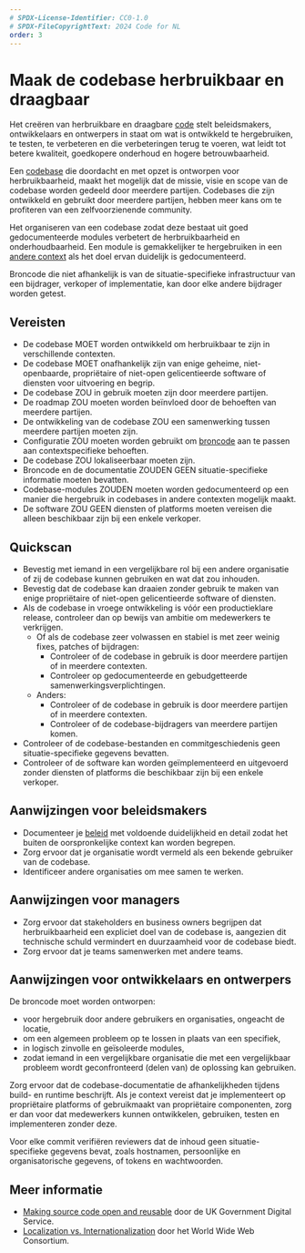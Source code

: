 ```yaml
---
# SPDX-License-Identifier: CC0-1.0
# SPDX-FileCopyrightText: 2024 Code for NL
order: 3
---
```


# Maak de codebase herbruikbaar en draagbaar

Het creëren van herbruikbare en draagbare [code](../glossary.md#code) stelt beleidsmakers, ontwikkelaars en ontwerpers in staat om wat is ontwikkeld te hergebruiken, te testen, te verbeteren en die verbeteringen terug te voeren, wat leidt tot betere kwaliteit, goedkopere onderhoud en hogere betrouwbaarheid.

Een [codebase](../glossary.md#codebase) die doordacht en met opzet is ontworpen voor herbruikbaarheid, maakt het mogelijk dat de missie, visie en scope van de codebase worden gedeeld door meerdere partijen.
Codebases die zijn ontwikkeld en gebruikt door meerdere partijen, hebben meer kans om te profiteren van een zelfvoorzienende community.

Het organiseren van een codebase zodat deze bestaat uit goed gedocumenteerde modules verbetert de herbruikbaarheid en onderhoudbaarheid.
Een module is gemakkelijker te hergebruiken in een [andere context](../glossary.md#different-contexts) als het doel ervan duidelijk is gedocumenteerd.

Broncode die niet afhankelijk is van de situatie-specifieke infrastructuur van een bijdrager, verkoper of implementatie, kan door elke andere bijdrager worden getest.

## Vereisten

* De codebase MOET worden ontwikkeld om herbruikbaar te zijn in verschillende contexten.
* De codebase MOET onafhankelijk zijn van enige geheime, niet-openbaarde, propriëtaire of niet-open gelicentieerde software of diensten voor uitvoering en begrip.
* De codebase ZOU in gebruik moeten zijn door meerdere partijen.
* De roadmap ZOU moeten worden beïnvloed door de behoeften van meerdere partijen.
* De ontwikkeling van de codebase ZOU een samenwerking tussen meerdere partijen moeten zijn.
* Configuratie ZOU moeten worden gebruikt om [broncode](../glossary.md#source-code) aan te passen aan contextspecifieke behoeften.
* De codebase ZOU lokaliseerbaar moeten zijn.
* Broncode en de documentatie ZOUDEN GEEN situatie-specifieke informatie moeten bevatten.
* Codebase-modules ZOUDEN moeten worden gedocumenteerd op een manier die hergebruik in codebases in andere contexten mogelijk maakt.
* De software ZOU GEEN diensten of platforms moeten vereisen die alleen beschikbaar zijn bij een enkele verkoper.

## Quickscan

* Bevestig met iemand in een vergelijkbare rol bij een andere organisatie of zij de codebase kunnen gebruiken en wat dat zou inhouden.
* Bevestig dat de codebase kan draaien zonder gebruik te maken van enige propriëtaire of niet-open gelicentieerde software of diensten.
* Als de codebase in vroege ontwikkeling is vóór een productieklare release, controleer dan op bewijs van ambitie om medewerkers te verkrijgen.
   * Of als de codebase zeer volwassen en stabiel is met zeer weinig fixes, patches of bijdragen:
     * Controleer of de codebase in gebruik is door meerdere partijen of in meerdere contexten.
     * Controleer op gedocumenteerde en gebudgetteerde samenwerkingsverplichtingen.
   * Anders:
     * Controleer of de codebase in gebruik is door meerdere partijen of in meerdere contexten.
     * Controleer of de codebase-bijdragers van meerdere partijen komen.
* Controleer of de codebase-bestanden en commitgeschiedenis geen situatie-specifieke gegevens bevatten.
* Controleer of de software kan worden geïmplementeerd en uitgevoerd zonder diensten of platforms die beschikbaar zijn bij een enkele verkoper.

## Aanwijzingen voor beleidsmakers

* Documenteer je [beleid](../glossary.md#policy) met voldoende duidelijkheid en detail zodat het buiten de oorspronkelijke context kan worden begrepen.
* Zorg ervoor dat je organisatie wordt vermeld als een bekende gebruiker van de codebase.
* Identificeer andere organisaties om mee samen te werken.

## Aanwijzingen voor managers

* Zorg ervoor dat stakeholders en business owners begrijpen dat herbruikbaarheid een expliciet doel van de codebase is, aangezien dit technische schuld vermindert en duurzaamheid voor de codebase biedt.
* Zorg ervoor dat je teams samenwerken met andere teams.

## Aanwijzingen voor ontwikkelaars en ontwerpers

De broncode moet worden ontworpen:

* voor hergebruik door andere gebruikers en organisaties, ongeacht de locatie,
* om een algemeen probleem op te lossen in plaats van een specifiek,
* in logisch zinvolle en geïsoleerde modules,
* zodat iemand in een vergelijkbare organisatie die met een vergelijkbaar probleem wordt geconfronteerd (delen van) de oplossing kan gebruiken.

Zorg ervoor dat de codebase-documentatie de afhankelijkheden tijdens build- en runtime beschrijft.
Als je context vereist dat je implementeert op propriëtaire platforms of gebruikmaakt van propriëtaire componenten, zorg er dan voor dat medewerkers kunnen ontwikkelen, gebruiken, testen en implementeren zonder deze.

Voor elke commit verifiëren reviewers dat de inhoud geen situatie-specifieke gegevens bevat, zoals hostnamen, persoonlijke en organisatorische gegevens, of tokens en wachtwoorden.

## Meer informatie

* [Making source code open and reusable](https://www.gov.uk/service-manual/technology/making-source-code-open-and-reusable) door de UK Government Digital Service.
* [Localization vs. Internationalization](https://www.w3.org/International/questions/qa-i18n) door het World Wide Web Consortium.
